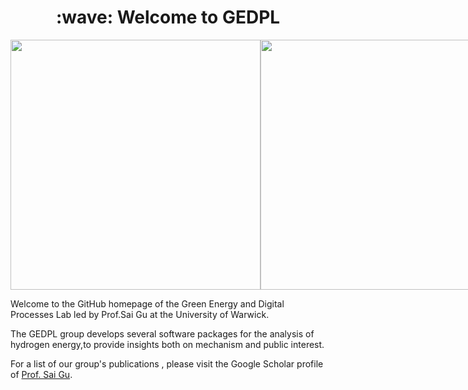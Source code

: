 <h1 align="center">:wave: Welcome to GEDPL </h1>


<div style="display: flex; justify-content: space-between; align-items: flex-end;">
  <img src="https://baltictransportjournal.com/assets/files/news/hydrogen-produksjon-ny-eng.gif" width="400" />
  <img src="https://i.imgur.com/JlXPELW.jpg" width="400" /> 
</div>

Welcome to the GitHub homepage of the Green Energy and Digital Processes Lab led by Prof.Sai Gu at the University of Warwick. 

The GEDPL group develops several software packages for the analysis of hydrogen energy,to provide insights both on mechanism and public interest.

For a list of our group's publications , please visit the Google Scholar profile of [Prof. Sai Gu](https://scholar.google.com/citations?user=EufoqsMAAAAJ&hl=en&oi=ao).
